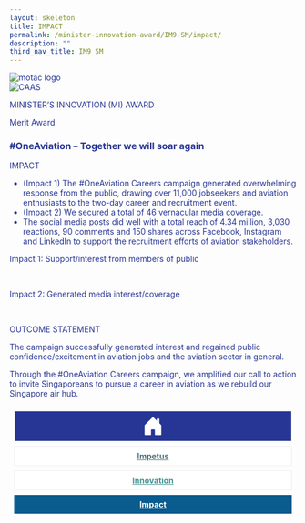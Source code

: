 ```yaml
---
layout: skeleton
title: IMPACT​
permalink: /minister-innovation-award/IM9-SM/impact/
description: ""
third_nav_title: IM9 SM
---
```

<style type="text/css">
  .text-pri {
    color: #273592;
  }

  .nav-tabs {
    border-bottom: none !important;
    overflow: hidden !important;
  }

  .nav-link {
    margin: 8px !important;
    border-radius: 0px !important;
    font-weight: 700 !important;
    padding: 0.5rem 2.8rem !important;
  }

  .link-home {
    border: 1px solid #eee !important;
    color: #fff !important;
    background: rgb(39, 54, 149) !important;
    display: flex;
    justify-content: center;
    align-items: center;
  }

  .link-project {
    border: 1px solid #eee !important;
    color: rgb(83, 114, 122) !important;
    background-color: #fff !important;
    display: flex;
    justify-content: center;
    align-items: center;
  }

  .link-project.active {
    border: none !important;
    color: #fff !important;
    background: rgb(41, 115, 144) !important;
  }

  .link-solution {
    border: 1px solid #eee !important;
    color: rgb(69, 148, 145) !important;
    background-color: #fff !important;
    display: flex;
    justify-content: center;
    align-items: center;
  }

  .link-solution.active {
    border: none !important;
    color: #fff !important;
    background: rgb(34, 155, 189) !important;
  }

  .link-impact {
    border: 1px solid #eee !important;
    color: rgb(41, 95, 120) !important;
    background-color: #fff !important;
    display: flex;
    justify-content: center;
    align-items: center;
  }

  .link-impact.active {
    border: none !important;
    color: #fff !important;
    background: rgb(10, 91, 142) !important;
  }
</style>
<div class="container-fluid py-5 card-bg text-pri my-5">
  <div class="row">
    <div class="col-sm-12 pt-4 pb-3 text-center">
      <img src="/images/Logos/MOTAC_header.png" alt="motac logo" class="img-fluid" />
    </div>
  </div>
  <div class="row border border-4 border-info">
    <div class="col-sm-4 py-3 text-center d-flex flex-column align-items-center justify-content-center">
      <img src="/images/Logos/CAAS.png" class="img-fluid" alt="CAAS" />
    </div>
    <div class="col-sm-8 py-3 text-center bg-primary d-flex justify-content-center flex-column aligin-items-center">
      <p class="mb-1 text-light font-weight-bold raleway-font"> MINISTER’S INNOVATION (MI) AWARD </p>
      <p class="mb-0 distinguished-award">Merit Award</p>
    </div>
  </div>
  <div class="row">
    <div class="col-12 py-3">
      <h3 class="text-center font-weight-bold"> #OneAviation – Together we will soar again </h3>
    </div>
    <div class="col-sm-12 text-center py-2 my-2 bg-heading">
      <p class="mb-0 h3 font-weight-bold text-uppercase text-light"> IMPACT </p>
    </div>
    <div class="col-sm-12">
      <div class="row py-2">
        <div class="col-sm-8 p-2">
          <ul>
            <li> (Impact 1) The #OneAviation Careers campaign generated overwhelming response from the public, drawing over 11,000 jobseekers and aviation enthusiasts to the two-day career and recruitment event. </li>
            <li> (Impact 2) We secured a total of 46 vernacular media coverage. </li>
            <li> The social media posts did well with a total reach of 4.34 million, 3,030 reactions, 90 comments and 150 shares across Facebook, Instagram and LinkedIn to support the recruitment efforts of aviation stakeholders. </li>
          </ul>
        </div>
        <div class="col-sm-4 text-center py-2">
          <p class="mb-2 font-weight-bold"> Impact 1: Support/interest from members of public </p>
          <img src="/images/MI/IM9/2.  Individual/(C) IMPACT/Impact 1/Impact 1_1 censored.png" class="img-fluid mb-3" alt="" />
          <img src="/images/MI/IM9/2.  Individual/(C) IMPACT/Impact 1/Impact 1_2 censored.png" class="img-fluid mb-3" alt="" />
          <img src="/images/MI/IM9/2.  Individual/(C) IMPACT/Impact 1/Impact 1_3 censored.png" class="img-fluid mb-3" alt="" />
          <img src="/images/MI/IM9/2.  Individual/(C) IMPACT/Impact 1/Impact 1_4.png " class="img-fluid mb-3" alt="" />
          <img src="/images/MI/IM9/2.  Individual/(C) IMPACT/Impact 1/Impact 1_5.png" class="img-fluid mb-3" alt="" />
          <img src="/images/MI/IM9/2.  Individual/(C) IMPACT/Impact 1/Impact 1_6.png" class="img-fluid mb-3" alt="" />
          <p class="mb-2 font-weight-bold"> Impact 2: Generated media interest/coverage </p>
          <img src="/images/MI/IM9/2.  Individual/(C) IMPACT/Impact 2/Impact 2_1.JPG" class="img-fluid mb-3" alt="" />
          <img src="/images/MI/IM9/2.  Individual/(C) IMPACT/Impact 2/Impact 2_2.JPG" class="img-fluid mb-3" alt="" />
          <img src="/images/MI/IM9/2.  Individual/(C) IMPACT/Impact 2/Impact 2_3.png" class="img-fluid mb-3" alt="" />
          <img src="/images/MI/IM9/2.  Individual/(C) IMPACT/Impact 2/Impact 2_4.JPG" class="img-fluid mb-3" alt="" />
          <img src="/images/MI/IM9/2.  Individual/(C) IMPACT/Impact 2/Impact 2_5.png" class="img-fluid mb-3" alt="" />
          <img src="/images/MI/IM9/2.  Individual/(C) IMPACT/Impact 2/Impact 2_6.png" class="img-fluid mb-3" alt="" />
        </div>
      </div>
    </div>
  </div>
  <div class="row">
    <div class="col-sm-12 text-center py-2 my-2 bg-heading">
      <p class="mb-0 h3 font-weight-bold text-uppercase text-light"> OUTCOME STATEMENT </p>
    </div>
    <div class="col-sm-12 py-2">
      <p class="mb-2 font-weight-bold text-pri"> The campaign successfully generated interest and regained public confidence/excitement in aviation jobs and the aviation sector in general. </p>
      <p class="mb-2 font-weight-bold text-pri"> Through the #OneAviation Careers campaign, we amplified our call to action to invite Singaporeans to pursue a career in aviation as we rebuild our Singapore air hub. </p>
    </div>
  </div>
  <nav>
    <div class="nav nav-tabs nav-fill" id="nav-tab" role="tablist">
      <a class="nav-link text-uppercase link-home text-decoration-none" id="nav-home-tab" href="/minister-innovation-award/IM9-SM/home/">
        <svg xmlns="http://www.w3.org/2000/svg" width="36" height="36" fill="currentColor" class="bi bi-house-door-fill" viewBox="0 0 16 16">
          <path d="M6.5 14.5v-3.505c0-.245.25-.495.5-.495h2c.25 0 .5.25.5.5v3.5a.5.5 0 0 0 .5.5h4a.5.5 0 0 0 .5-.5v-7a.5.5 0 0 0-.146-.354L13 5.793V2.5a.5.5 0 0 0-.5-.5h-1a.5.5 0 0 0-.5.5v1.293L8.354 1.146a.5.5 0 0 0-.708 0l-6 6A.5.5 0 0 0 1.5 7.5v7a.5.5 0 0 0 .5.5h4a.5.5 0 0 0 .5-.5Z" />
        </svg>
      </a>
      <a class="nav-link link-project text-decoration-none" id="nav-project-tab" href="/minister-innovation-award/IM9-SM/impetus/"> Impetus </a>
      <a class="nav-link link-solution text-decoration-none" id="nav-solution-tab" href="/minister-innovation-award/IM9-SM/innovation/"> Innovation</a>
      <a class="nav-link active link-impact text-decoration-none" id="nav-impact-tab" href="/minister-innovation-award/IM9-SM/impact/"> Impact</a>
    </div>
  </nav>
</div>